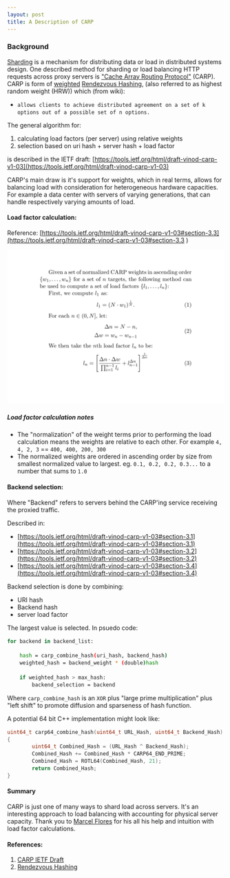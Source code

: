 ```yaml
---
layout: post
title: A Description of CARP
---
```


### Background

[Sharding](https://en.wikipedia.org/wiki/Shard_(database_architecture)) is a mechanism for distributing data or load in distributed systems design.  One described method for sharding or load balancing HTTP requests across proxy servers is ["Cache Array Routing Protocol"](https://en.wikipedia.org/wiki/Cache_Array_Routing_Protocol) (CARP).  CARP is form of [weighted](https://en.wikipedia.org/wiki/Rendezvous_hashing#Weighted_variations) [Rendezvous Hashing](https://en.wikipedia.org/wiki/Rendezvous_hashing), (also referred to as highest random weight (HRW)) which (from wiki):

- ```allows clients to achieve distributed agreement on a set of k options out of a possible set of n options.```

The general algorithm for:

1. calculating load factors (per server) using relative weights
2. selection based on uri hash + server hash + load factor

is described in the IETF draft: [https://tools.ietf.org/html/draft-vinod-carp-v1-03](https://tools.ietf.org/html/draft-vinod-carp-v1-03)

CARP's main draw is it's support for weights, which in real terms, allows for balancing load with consideration for heterogeneous hardware capacities.  For example a data center with servers of varying generations, that can handle respectively varying amounts of load.

#### Load factor calculation:

Reference:
[https://tools.ietf.org/html/draft-vinod-carp-v1-03#section-3.3](https://tools.ietf.org/html/draft-vinod-carp-v1-03#section-3.3 )

![img](https://github.com/tinselcity/tinselcity.github.io/blob/master/images/carp.svg?raw=true "Load Factor Calculation")

##### Load factor calculation notes
- The "normalization" of the weight terms prior to performing the load calculation means the weights are relative to each other.
  For example `4, 4, 2, 3` == `400, 400, 200, 300`
- The normalized weights are ordered in ascending order by size from smallest normalized value to largest. eg. `0.1, 0.2, 0.2, 0.3...` to a number that sums to `1.0`

#### Backend selection:
Where "Backend" refers to servers behind the CARP'ing service receiving the proxied traffic.

Described in:

- [https://tools.ietf.org/html/draft-vinod-carp-v1-03#section-3.1](https://tools.ietf.org/html/draft-vinod-carp-v1-03#section-3.1)
- [https://tools.ietf.org/html/draft-vinod-carp-v1-03#section-3.2](https://tools.ietf.org/html/draft-vinod-carp-v1-03#section-3.2)
- [https://tools.ietf.org/html/draft-vinod-carp-v1-03#section-3.4](https://tools.ietf.org/html/draft-vinod-carp-v1-03#section-3.4)

Backend selection is done by combining:
- URI hash
- Backend hash
- server load factor

The largest value is selected.  In psuedo code:

```sh
for backend in backend_list:

    hash = carp_combine_hash(uri_hash, backend_hash)
    weighted_hash = backend_weight * (double)hash
    
    if weighted_hash > max_hash:
        backend_selection = backend

```

Where `carp_combine_hash` is an `XOR` plus "large prime multiplication" plus "left shift" to promote diffusion and sparseness of hash function.

A potential 64 bit C++ implementation might look like:

```cpp
uint64_t carp64_combine_hash(uint64_t URL_Hash, uint64_t Backend_Hash)
{
        uint64_t Combined_Hash = (URL_Hash ^ Backend_Hash);
        Combined_Hash += Combined_Hash * CARP64_END_PRIME;
        Combined_Hash = ROTL64(Combined_Hash, 21);
        return Combined_Hash;
}
```

#### Summary

CARP is just one of many ways to shard load across servers.  It's an interesting approach to load balancing with accounting for physical server capacity.  Thank you to [Marcel Flores](https://www.linkedin.com/in/marcel-flores-31601814/) for his all his help and intuition with load factor calculations.

#### References:

1. [CARP IETF Draft](https://datatracker.ietf.org/doc/html/draft-vinod-carp-v1-03)
2. [Rendezvous Hashing](https://en.wikipedia.org/wiki/Rendezvous_hashing#Cache_Array_Routing_Protocol)

